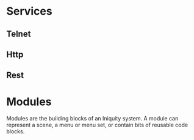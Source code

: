 
# Services

## Telnet

## Http

## Rest

# Modules
Modules are the building blocks of an Iniquity system. A module can represent
a scene, a menu or menu set, or contain bits of reusable code blocks.